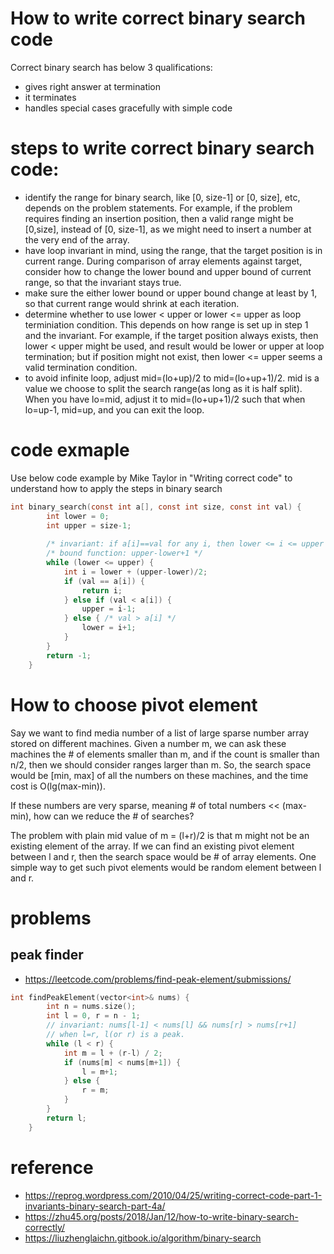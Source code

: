 # How to write correct binary search code
Correct binary search has below 3 qualifications:
* gives right answer at termination
* it terminates
* handles special cases gracefully with simple code

# steps to write correct binary search code:
* identify the range for binary search, like [0, size-1] or [0, size], etc, depends on the problem statements. For example,
if the problem requires finding an insertion position, then a valid range might be [0,size], instead of [0, size-1], as we might need to
insert a number at the very end of the array.
* have loop invariant in mind, using the range, that the target position is in current range. During comparison of array elements
against target, consider how to change the lower bound and upper bound of current range, so that the invariant stays true.
* make sure the either lower bound or upper bound change at least by 1, so that current range would shrink at each iteration.
* determine whether to use lower < upper or lower <= upper as loop terminiation condition. This depends on how range is set up in step 1
and the invariant. For example, if the target position always exists, then lower < upper might be used, and result would be lower or upper
at loop termination; but if position might not exist, then lower <= upper seems a valid termination condition.
* to avoid infinite loop, adjust mid=(lo+up)/2 to mid=(lo+up+1)/2. mid is a value we choose  to split the search range(as long as it is half split). When you have lo=mid, adjust it to mid=(lo+up+1)/2 such that when lo=up-1, mid=up, and you can exit the loop.

# code exmaple
Use below code example by Mike Taylor in "Writing correct code" to understand how to apply the steps in binary search
```c
int binary_search(const int a[], const int size, const int val) {
        int lower = 0;
        int upper = size-1;
        
        /* invariant: if a[i]==val for any i, then lower <= i <= upper */
        /* bound function: upper-lower+1 */
        while (lower <= upper) {
            int i = lower + (upper-lower)/2;
            if (val == a[i]) {
                return i;
            } else if (val < a[i]) {
                upper = i-1;
            } else { /* val > a[i] */
                lower = i+1;
            }
        }
        return -1;
    }
```

# How to choose pivot element
Say we want to find media number of a list of large sparse number array stored on different machines. Given a number m, we can ask these machines the # of elements smaller than m, and if the count is smaller than n/2, then we should consider ranges larger than m. So, the search space would be [min, max] of all the numbers on these machines, and the time cost is O(lg(max-min)).

If these numbers are very sparse, meaning # of total numbers << (max-min), how can we reduce the # of searches?

The problem with plain mid value of m = (l+r)/2 is that m might not be an existing element of the array. If we can find an existing pivot element between l and r, then the search space would be \# of array elements. One simple way to get such pivot elements would be random element between l and r.

# problems
## peak finder
* https://leetcode.com/problems/find-peak-element/submissions/
```c++
int findPeakElement(vector<int>& nums) {
        int n = nums.size();
        int l = 0, r = n - 1;
        // invariant: nums[l-1] < nums[l] && nums[r] > nums[r+1]
        // when l=r, l(or r) is a peak.
        while (l < r) {
            int m = l + (r-l) / 2;
            if (nums[m] < nums[m+1]) {
                l = m+1;
            } else {
                r = m;
            }
        }
        return l;
    }
```

# reference
* https://reprog.wordpress.com/2010/04/25/writing-correct-code-part-1-invariants-binary-search-part-4a/
* https://zhu45.org/posts/2018/Jan/12/how-to-write-binary-search-correctly/
* https://liuzhenglaichn.gitbook.io/algorithm/binary-search
